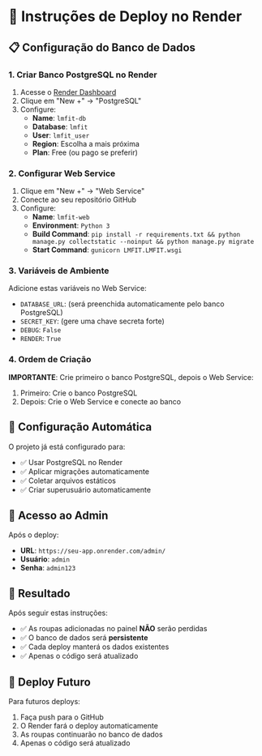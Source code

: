 # 🚀 Instruções de Deploy no Render

## 📋 Configuração do Banco de Dados

### 1. Criar Banco PostgreSQL no Render
1. Acesse o [Render Dashboard](https://dashboard.render.com)
2. Clique em "New +" → "PostgreSQL"
3. Configure:
   - **Name**: `lmfit-db`
   - **Database**: `lmfit`
   - **User**: `lmfit_user`
   - **Region**: Escolha a mais próxima
   - **Plan**: Free (ou pago se preferir)

### 2. Configurar Web Service
1. Clique em "New +" → "Web Service"
2. Conecte ao seu repositório GitHub
3. Configure:
   - **Name**: `lmfit-web`
   - **Environment**: `Python 3`
   - **Build Command**: `pip install -r requirements.txt && python manage.py collectstatic --noinput && python manage.py migrate`
   - **Start Command**: `gunicorn LMFIT.LMFIT.wsgi`

### 3. Variáveis de Ambiente
Adicione estas variáveis no Web Service:
- `DATABASE_URL`: (será preenchida automaticamente pelo banco PostgreSQL)
- `SECRET_KEY`: (gere uma chave secreta forte)
- `DEBUG`: `False`
- `RENDER`: `True`

### 4. Ordem de Criação
**IMPORTANTE**: Crie primeiro o banco PostgreSQL, depois o Web Service:
1. Primeiro: Crie o banco PostgreSQL
2. Depois: Crie o Web Service e conecte ao banco

## 🔧 Configuração Automática

O projeto já está configurado para:
- ✅ Usar PostgreSQL no Render
- ✅ Aplicar migrações automaticamente
- ✅ Coletar arquivos estáticos
- ✅ Criar superusuário automaticamente

## 📱 Acesso ao Admin

Após o deploy:
- **URL**: `https://seu-app.onrender.com/admin/`
- **Usuário**: `admin`
- **Senha**: `admin123`

## 🎯 Resultado

Após seguir estas instruções:
- ✅ As roupas adicionadas no painel **NÃO** serão perdidas
- ✅ O banco de dados será **persistente**
- ✅ Cada deploy manterá os dados existentes
- ✅ Apenas o código será atualizado

## 🔄 Deploy Futuro

Para futuros deploys:
1. Faça push para o GitHub
2. O Render fará o deploy automaticamente
3. As roupas continuarão no banco de dados
4. Apenas o código será atualizado

